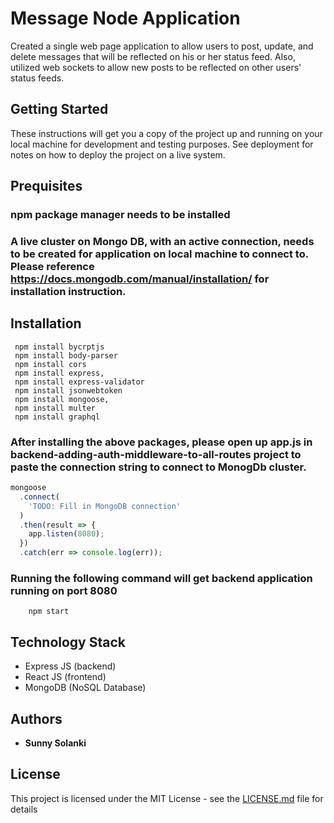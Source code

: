 # Message Node Application

Created a single web page application to allow users to post, update, and delete messages that will be reflected on his or her status feed. Also, utilized web sockets to allow new posts to be reflected on other users' status feeds.
 
 ## Getting Started
 These instructions will get you a copy of the project up and running on your local machine for development and testing purposes. See deployment for notes on how to deploy the project on a live system.
 
## Prequisites
### npm package manager needs to be installed
### A live cluster on Mongo DB, with an active connection, needs to be created for application on local machine to connect to. Please reference <https://docs.mongodb.com/manual/installation/>  for installation instruction.

## Installation 
```
 npm install bycrptjs
 npm install body-parser
 npm install cors
 npm install express,
 npm install express-validator
 npm install jsonwebtoken
 npm install mongoose,
 npm install multer
 npm install graphql
 ```
### After installing the above packages, please open up app.js in backend-adding-auth-middleware-to-all-routes project to paste the connection string to connect to MonogDb cluster.
```js
mongoose
  .connect(
    'TODO: Fill in MongoDB connection'
  )
  .then(result => {
    app.listen(8080);
  })
  .catch(err => console.log(err));
```

### Running the following command will get backend application running on port 8080
```
    npm start
```

## Technology Stack
* Express JS (backend)
* React JS (frontend)
* MongoDB (NoSQL Database)

## Authors

* **Sunny Solanki**

## License

This project is licensed under the MIT License - see the [LICENSE.md](LICENSE.md) file for details


